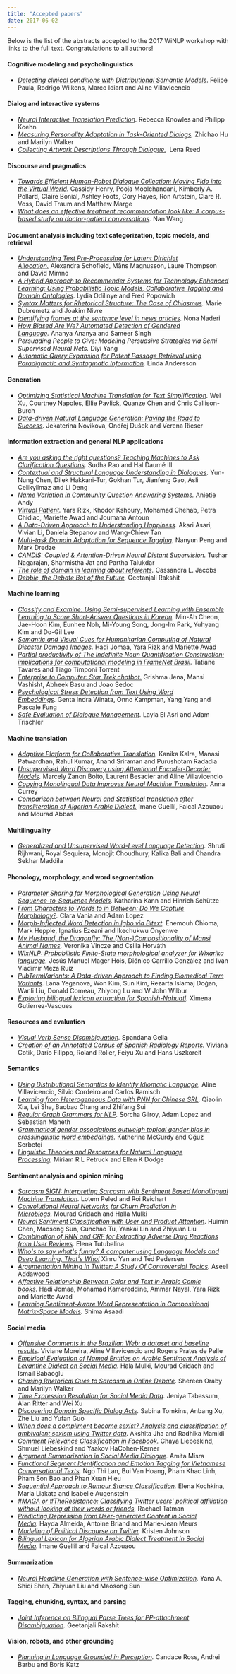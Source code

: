```yaml
---
title: "Accepted papers"
date: 2017-06-02
---
```


Below is the list of the abstracts accepted to the 2017 WiNLP workshop with links to the full text. Congratulations to all authors!

#### Cognitive modeling and psycholinguistics

- _[Detecting clinical conditions with Distributional Semantic Models](http://"http://www.winlp.org/wp-content/uploads/2017/final_papers_2017/40_Paper.pdf)_. Felipe Paula, Rodrigo Wilkens, Marco Idiart and Aline Villavicencio

#### Dialog and interactive systems

- _[Neural Interactive Translation Prediction](http://www.winlp.org/wp-content/uploads/2017/final_papers_2017/59_Paper.pdf)._ Rebecca Knowles and Philipp Koehn
- _[Measuring Personality Adaptation in Task-Oriented Dialogs](http://www.winlp.org/wp-content/uploads/2017/final_papers_2017/86_Paper.pdf)._ Zhichao Hu and Marilyn Walker
- _[Collecting Artwork Descriptions Through Dialogue.](http://www.winlp.org/wp-content/uploads/2017/final_papers_2017/91_Paper.pdf)_  Lena Reed

#### Discourse and pragmatics

- _[Towards Efficient Human-Robot Dialogue Collection: Moving Fido into the Virtual World](http://www.winlp.org/wp-content/uploads/2017/final_papers_2017/52_Paper.pdf)._ Cassidy Henry, Pooja Moolchandani, Kimberly A. Pollard, Claire Bonial, Ashley Foots, Cory Hayes, Ron Artstein, Clare R. Voss, David Traum and Matthew Marge
- _[What does an effective treatment recommendation look like: A corpus-based study on doctor-patient conversations](http://www.winlp.org/wp-content/uploads/2017/final_papers_2017/70_Paper.pdf)._ Nan Wang

#### Document analysis including text categorization, topic models, and retrieval

- _[Understanding Text Pre-Processing for Latent Dirichlet Allocation.](http://www.winlp.org/wp-content/uploads/2017/final_papers_2017/31_Paper.pdf)_ Alexandra Schofield, Måns Magnusson, Laure Thompson and David Mimno
- _[A Hybrid Approach to Recommender Systems for Technology Enhanced Learning: Using Probabilistic Topic Models, Collaborative Tagging and Domain Ontologies](http://www.winlp.org/wp-content/uploads/2017/final_papers_2017/38_Paper.pdf)._ Lydia Odilinye and Fred Popowich
- _[Syntax Matters for Rhetorical Structure: The Case of Chiasmus](http://www.winlp.org/wp-content/uploads/2017/final_papers_2017/39_Paper.pdf)._ Marie Dubremetz and Joakim Nivre
- _[Identifying frames at the sentence level in news articles](http://www.winlp.org/wp-content/uploads/2017/final_papers_2017/43_Paper.pdf)._ Nona Naderi
- _[How Biased Are We? Automated Detection of Gendered Language](http://www.winlp.org/wp-content/uploads/2017/final_papers_2017/80_Paper.pdf)._ Ananya Ananya and Sameer Singh
- _Persuading People to Give: Modeling Persuasive Strategies via Semi Supervised Neural Nets._ Diyi Yang
- _[Automatic Query Expansion for Patent Passage Retrieval using Paradigmatic and Syntagmatic Information](http://www.winlp.org/wp-content/uploads/2017/final_papers_2017/95_Paper.pdf)._ Linda Andersson

#### Generation

- _[Optimizing Statistical Machine Translation for Text Simplification](http://www.winlp.org/wp-content/uploads/2017/final_papers_2017/49_Paper.pdf)._ Wei Xu, Courtney Napoles, Ellie Pavlick, Quanze Chen and Chris Callison-Burch
- _[Data-driven Natural Language Generation: Paving the Road to Success](http://www.winlp.org/wp-content/uploads/2017/final_papers_2017/63_Paper.pdf)._ Jekaterina Novikova, Ondřej Dušek and Verena Rieser

#### Information extraction and general NLP applications

- _[Are you asking the right questions? Teaching Machines to Ask Clarification Questions](http://www.winlp.org/wp-content/uploads/2017/final_papers_2017/6_Paper.pdf)._ Sudha Rao and Hal Daumé III
- _[Contextual and Structural Language Understanding in Dialogues](http://www.winlp.org/wp-content/uploads/2017/final_papers_2017/9_Paper.pdf)._ Yun-Nung Chen, Dilek Hakkani-Tur, Gokhan Tur, Jianfeng Gao, Asli Celikyilmaz and Li Deng
- _[Name Variation in Community Question Answering Systems](http://www.winlp.org/wp-content/uploads/2017/final_papers_2017/17_Paper.pdf)._ Anietie Andy
- _[Virtual Patient](http://www.winlp.org/wp-content/uploads/2017/final_papers_2017/26_Paper.pdf)._ Yara Rizk, Khodor Kshoury, Mohamad Chehab, Petra Chidiac, Mariette Awad and Joumana Antoun
- _[A Data-Driven Approach to Understanding Happiness](http://www.winlp.org/wp-content/uploads/2017/final_papers_2017/45_Paper.pdf)._ Akari Asari, Vivian Li, Daniela Stepanov and Wang-Chiew Tan
- _[Multi-task Domain Adaptation for Sequence Tagging](http://www.winlp.org/wp-content/uploads/2017/final_papers_2017/47_Paper.pdf)._ Nanyun Peng and Mark Dredze
- _[CANDiS: Coupled & Attention-Driven Neural Distant Supervision](http://www.winlp.org/wp-content/uploads/2017/final_papers_2017/61_Paper.pdf)._ Tushar Nagarajan, Sharmistha Jat and Partha Talukdar
- _[The role of domain in learning about referents](http://www.winlp.org/wp-content/uploads/2017/final_papers_2017/85_Paper.pdf)._ Cassandra L. Jacobs
- _[Debbie, the Debate Bot of the Future](http://www.winlp.org/wp-content/uploads/2017/final_papers_2017/93_Paper.pdf)._ Geetanjali Rakshit

#### Machine learning

- _[Classify and Examine: Using Semi-supervised Learning with Ensemble Learning to Score Short-Answer Questions in Korean](http://www.winlp.org/wp-content/uploads/2017/final_papers_2017/10_Paper.pdf)._ Min-Ah Cheon, Jae-Hoon Kim, Eunhee Noh, Mi-Young Song, Jong-Im Park, Yuhyang Kim and Do-Gil Lee
- _[Semantic and Visual Cues for Humanitarian Computing of Natural Disaster Damage Images](http://www.winlp.org/wp-content/uploads/2017/final_papers_2017/37_Paper.pdf)._ Hadi Jomaa, Yara Rizk and Mariette Awad
- _[Partial productivity of The Indefinite Noun Quantification Construction: implications for computational modeling in FrameNet Brasil](http://www.winlp.org/wp-content/uploads/2017/final_papers_2017/42_Paper.pdf)._ Tatiane Tavares and Tiago Timponi Torrent
- _[Enterprise to Computer: Star Trek chatbot.](http://www.winlp.org/wp-content/uploads/2017/final_papers_2017/58_Paper.pdf)_ Grishma Jena, Mansi Vashisht, Abheek Basu and Joao Sedoc
- _[Psychological Stress Detection from Text Using Word Embeddings](http://www.winlp.org/wp-content/uploads/2017/final_papers_2017/62_Paper.pdf)._ Genta Indra Winata, Onno Kampman, Yang Yang and Pascale Fung
- _[Safe Evaluation of Dialogue Management](http://www.winlp.org/wp-content/uploads/2017/final_papers_2017/69_Paper.pdf)._ Layla El Asri and Adam Trischler

#### Machine translation

- _[Adaptive Platform for Collaborative Translation](http://www.winlp.org/wp-content/uploads/2017/final_papers_2017/16_Paper.pdf)._ Kanika Kalra, Manasi Patwardhan, Rahul Kumar, Anand Sriraman and Purushotam Radadia
- _[Unsupervised Word Discovery using Attentional Encoder-Decoder Models](http://www.winlp.org/wp-content/uploads/2017/final_papers_2017/44_Paper.pdf)._ Marcely Zanon Boito, Laurent Besacier and Aline Villavicencio
- _[Copying Monolingual Data Improves Neural Machine Translation](http://www.winlp.org/wp-content/uploads/2017/final_papers_2017/50_Paper.pdf)._ Anna Currey
- _[Comparison between Neural and Statistical translation after transliteration of Algerian Arabic Dialect.](http://www.winlp.org/wp-content/uploads/2017/final_papers_2017/79_Paper.pdf)_ Imane Guellil, Faical Azouaou and Mourad Abbas

#### Multilinguality

- _[Generalized and Unsupervised Word-Level Language Detection](http://www.winlp.org/wp-content/uploads/2017/final_papers_2017/94_Paper.pdf)._ Shruti Rijhwani, Royal Sequiera, Monojit Choudhury, Kalika Bali and Chandra Sekhar Maddila

#### Phonology, morphology, and word segmentation

- _[Parameter Sharing for Morphological Generation Using Neural Sequence-to-Sequence Models](http://www.winlp.org/wp-content/uploads/2017/final_papers_2017/11_Paper.pdf)._ Katharina Kann and Hinrich Schütze
- _[From Characters to Words to in Between: Do We Capture Morphology?](http://www.winlp.org/wp-content/uploads/2017/final_papers_2017/29_Paper.pdf)._ Clara Vania and Adam Lopez
- _[Morph-Inflected Word Detection in Igbo via Bitext](http://www.winlp.org/wp-content/uploads/2017/final_papers_2017/41_Paper.pdf)._ Enemouh Chioma, Mark Hepple, Ignatius Ezeani and Ikechukwu Onyenwe
- _[My Husband, the Dragonfly: The (Non-)Compositionality of Mansi Animal Names](http://www.winlp.org/wp-content/uploads/2017/final_papers_2017/54_Paper.pdf)._ Veronika Vincze and Csilla Horváth
- _[WixNLP: Probabilistic Finite-State morphological analyzer for Wixarika language](http://www.winlp.org/wp-content/uploads/2017/final_papers_2017/64_Paper.pdf)._ Jesús Manuel Mager Hois, Diónico Carrillo González and Ivan Vladimir Meza Ruíz
- _[PubTermVariants: A Data-driven Approach to Finding Biomedical Term Variants](http://www.winlp.org/wp-content/uploads/2017/final_papers_2017/68_Paper.pdf)._ Lana Yeganova, Won Kim, Sun Kim, Rezarta Islamaj Doğan, Wanli Liu, Donald Comeau, Zhiyong Lu and W John Wilbur
- _[Exploring bilingual lexicon extraction for Spanish-Nahuatl](http://www.winlp.org/wp-content/uploads/2017/final_papers_2017/76_Paper.pdf)._ Ximena Gutierrez-Vasques

#### Resources and evaluation

- _[Visual Verb Sense Disambiguation](http://www.winlp.org/wp-content/uploads/2017/final_papers_2017/28_Paper.pdf)._ Spandana Gella
- _[Creation of an Annotated Corpus of Spanish Radiology Reports](http://www.winlp.org/wp-content/uploads/2017/final_papers_2017/34_Paper.pdf)._ Viviana Cotik, Dario Filippo, Roland Roller, Feiyu Xu and Hans Uszkoreit

#### Semantics

- _[Using Distributional Semantics to Identify Idiomatic Language](http://www.winlp.org/wp-content/uploads/2017/final_papers_2017/13_Paper.pdf)._ Aline Villavicencio, Silvio Cordeiro and Carlos Ramisch
- _[Learning from Heterogeneous Data with PNN for Chinese SRL](http://www.winlp.org/wp-content/uploads/2017/final_papers_2017/24_Paper.pdf)._ Qiaolin Xia, Lei Sha, Baobao Chang and Zhifang Sui
- _[Regular Graph Grammars for NLP](http://www.winlp.org/wp-content/uploads/2017/final_papers_2017/30_Paper.pdf)._ Sorcha Gilroy, Adam Lopez and Sebastian Maneth
- _[Grammatical gender associations outweigh topical gender bias in crosslinguistic word embeddings](http://www.winlp.org/wp-content/uploads/2017/final_papers_2017/46_Paper.pdf)._ Katherine McCurdy and Oğuz Serbetçi
- _[Linguistic Theories and Resources for Natural Language Processing](http://www.winlp.org/wp-content/uploads/2017/final_papers_2017/71_Paper.pdf)._ Miriam R L Petruck and Ellen K Dodge

#### Sentiment analysis and opinion mining

- _[Sarcasm SIGN: Interpreting Sarcasm with Sentiment Based Monolingual Machine Translation](http://www.winlp.org/wp-content/uploads/2017/final_papers_2017/7_Paper.pdf)._ Lotem Peled and Roi Reichart
- _[Convolutional Neural Networks for Churn Prediction in Microblogs](http://www.winlp.org/wp-content/uploads/2017/final_papers_2017/12_Paper.pdf)._ Mourad Gridach and Halla Mulki
- _[Neural Sentiment Classification with User and Product Attention](http://www.winlp.org/wp-content/uploads/2017/final_papers_2017/15_Paper.pdf)._ Huimin Chen, Maosong Sun, Cunchao Tu, Yankai Lin and Zhiyuan Liu
- _[Combination of RNN and CRF for Extracting Adverse Drug Reactions from User Reviews](http://www.winlp.org/wp-content/uploads/2017/final_papers_2017/32_Paper.pdf)._ Elena Tutubalina
- _[Who's to say what's funny? A computer using Language Models and Deep Learning, That's Who!](http://www.winlp.org/wp-content/uploads/2017/final_papers_2017/33_Paper.pdf)_ Xinru Yan and Ted Pedersen
- _[Argumentation Mining In Twitter: A Study Of Controversial Topics](http://www.winlp.org/wp-content/uploads/2017/final_papers_2017/35_Paper_up.pdf)._ Aseel Addawood
- _[Affective Relationship Between Color and Text in Arabic Comic books](http://www.winlp.org/wp-content/uploads/2017/final_papers_2017/36_Paper.pdf)._ Hadi Jomaa, Mohamad Kamereddine, Ammar Nayal, Yara Rizk and Mariette Awad
- _[Learning Sentiment-Aware Word Representation in Compositional Matrix-Space Models](http://www.winlp.org/wp-content/uploads/2017/final_papers_2017/75_Paper.pdf)._ Shima Asaadi

#### Social media

- _[Offensive Comments in the Brazilian Web: a dataset and baseline results](http://www.winlp.org/wp-content/uploads/2017/final_papers_2017/2_Paper.pdf)._ Viviane Moreira, Aline Villavicencio and Rogers Prates de Pelle
- _[Empirical Evaluation of Named Entities on Arabic Sentiment Analysis of Levantine Dialect on Social Media](http://www.winlp.org/wp-content/uploads/2017/final_papers_2017/5_Paper.pdf)._ Hala Mulki, Mourad Gridach and Ismail Babaoglu
- _[Chasing Rhetorical Cues to Sarcasm in Online Debate](http://www.winlp.org/wp-content/uploads/2017/final_papers_2017/18_Paper.pdf)._ Shereen Oraby and Marilyn Walker
- _[Time Expression Resolution for Social Media Data](http://www.winlp.org/wp-content/uploads/2017/final_papers_2017/21_Paper.pdf)._ Jeniya Tabassum, Alan Ritter and Wei Xu
- _[Discovering Domain Specific Dialog Acts](http://www.winlp.org/wp-content/uploads/2017/final_papers_2017/23_Paper.pdf)._ Sabina Tomkins, Anbang Xu, Zhe Liu and Yufan Guo
- _[When does a compliment become sexist? Analysis and classification of ambivalent sexism using Twitter data](http://www.winlp.org/wp-content/uploads/2017/final_papers_2017/53_Paper.pdf)._ Akshita Jha and Radhika Mamidi
- _[Comment Relevance Classification in Facebook](http://www.winlp.org/wp-content/uploads/2017/final_papers_2017/55_Paper.pdf)._ Chaya Liebeskind, Shmuel Liebeskind and Yaakov HaCohen-Kerner
- _[Argument Summarization in Social Media Dialogue](http://www.winlp.org/wp-content/uploads/2017/final_papers_2017/73_Paper.pdf)._ Amita Misra
- _[Functional Segment Identification and Emotion Tagging for Vietnamese Conversational Texts](http://www.winlp.org/wp-content/uploads/2017/final_papers_2017/74_Paper.pdf)._ Ngo Thi Lan, Bui Van Hoang, Pham Khac Linh, Pham Son Bao and Phan Xuan Hieu
- _[Sequential Approach to Rumour Stance Classification](http://www.winlp.org/wp-content/uploads/2017/final_papers_2017/77_Paper.pdf)._ Elena Kochkina, Maria Liakata and Isabelle Augenstein
- _[#MAGA or #TheResistance: Classifying Twitter users' political affiliation without looking at their words or friends](http://www.winlp.org/wp-content/uploads/2017/final_papers_2017/82_Paper.pdf)._ Rachael Tatman
- _[Predicting Depression from User-generated Content in Social Media](http://www.winlp.org/wp-content/uploads/2017/final_papers_2017/83_Paper.pdf)._ Hayda Almeida, Antoine Briand and Marie-Jean Meurs
- _[Modeling of Political Discourse on Twitter](http://www.winlp.org/wp-content/uploads/2017/final_papers_2017/87_Paper.pdf)._ Kristen Johnson
- _[Bilingual Lexicon for Algerian Arabic Dialect Treatment in Social Media](http://www.winlp.org/wp-content/uploads/2017/final_papers_2017/92_Paper.pdf)._ Imane Guellil and Faical Azouaou

#### Summarization

- _[Neural Headline Generation with Sentence-wise Optimization](http://www.winlp.org/wp-content/uploads/2017/final_papers_2017/22_Paper.pdf)._ Yana A, Shiqi Shen, Zhiyuan Liu and Maosong Sun

#### Tagging, chunking, syntax, and parsing

- _[Joint Inference on Bilingual Parse Trees for PP-attachment Disambiguation](http://www.winlp.org/wp-content/uploads/2017/final_papers_2017/90_Paper.pdf)._ Geetanjali Rakshit

#### Vision, robots, and other grounding

- _[Planning in Language Grounded in Perception](http://www.winlp.org/wp-content/uploads/2017/final_papers_2017/3_Paper.pdf)._ Candace Ross, Andrei Barbu and Boris Katz
